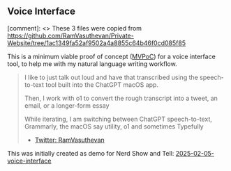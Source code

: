## Voice Interface

[comment]: <> These 3 files were copied from https://github.com/RamVasuthevan/Private-Website/tree/1ac1349fa52af9502a4a8855c64b46f0cd085f85 

This is a minimum viable proof of concept ([MVPoC](https://x.com/RamVasuthevan/status/1888262972990218562)) for a voice interface tool, to help me with my natural language writing workflow.

> I like to just talk out loud and have that transcribed using the speech-to-text tool built into the ChatGPT macOS app. 
>
> Then, I work with o1 to convert the rough transcript into a tweet, an email, or a longer-form essay
>
> While iterating, I am switching between ChatGPT speech-to-text, Grammarly, the macOS say utility, o1 and sometimes Typefully
> 
> - [Twitter: RamVasuthevan](https://x.com/RamVasuthevan/status/1885916243473125802)

This was initially created as demo for Nerd Show and Tell: [2025-02-05-voice-interface](https://github.com/RamVasuthevan/nerd-show-and-tell/blob/main/2025-02-05-voice-interface/README.md)